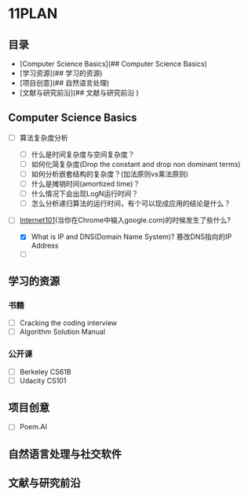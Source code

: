 # 11PLAN

## 目录

- [Computer Science Basics](## Computer Science Basics)
- [学习资源](## 学习的资源)
- [项目创意](## 自然语言处理)
- [文献与研究前沿](## 文献与研究前沿 )


## Computer Science Basics

- [ ] 算法复杂度分析

  - [ ] 什么是时间复杂度与空间复杂度？
  - [ ] 如何化简复杂度(Drop the constant and drop non dominant terms)
  - [ ] 如何分析嵌套结构的复杂度？(加法原则vs乘法原则)
  - [ ] 什么是摊销时间(amortized time)？
  - [ ] 什么情况下会出现LogN运行时间？
  - [ ] 怎么分析递归算法的运行时间，有个可以现成应用的结论是什么？
- [ ] [Internet101](https://www.khanacademy.org/computing/computer-science/internet-intro)(当你在Chrome中输入google.com)的时候发生了些什么?
  - [x] What is IP and DNS(Domain Name System)? 篡改DNS指向的IP Address
  - [ ] ​

## 学习的资源

### 书籍

- [ ] Cracking the coding interview
- [ ] Algorithm Solution Manual

### 公开课

- [ ] Berkeley CS61B
- [ ] Udacity CS101

## 项目创意

- [ ] Poem.AI

## 自然语言处理与社交软件

## 文献与研究前沿